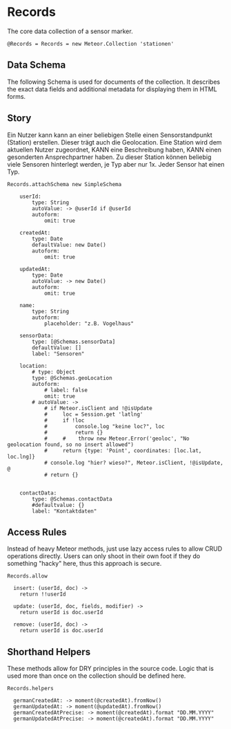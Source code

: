 # Records
The core data collection of a sensor marker.

    @Records = Records = new Meteor.Collection 'stationen'

## Data Schema

The following Schema is used for documents of the collection. It describes the exact data fields and
additional metadata for displaying them in HTML forms.

## Story

Ein Nutzer kann kann an einer beliebigen Stelle einen Sensorstandpunkt (Station) erstellen. Dieser trägt auch die Geolocation.
Eine Station wird dem aktuellen Nutzer zugeordnet, KANN eine Beschreibung haben, KANN einen gesonderten Ansprechpartner haben.
Zu dieser Station können beliebig viele Sensoren hinterlegt werden, je Typ aber nur 1x.
Jeder Sensor hat einen Typ.

    Records.attachSchema new SimpleSchema

        userId:
            type: String
            autoValue: -> @userId if @userId
            autoform:
                omit: true

        createdAt:
            type: Date
            defaultValue: new Date()
            autoform:
                omit: true

        updatedAt:
            type: Date
            autoValue: -> new Date()
            autoform:
                omit: true

        name:
            type: String
            autoform:
                placeholder: "z.B. Vogelhaus"

        sensorData:
            type: [@Schemas.sensorData]
            defaultValue: []
            label: "Sensoren"

        location:
            # type: Object
            type: @Schemas.geoLocation
            autoform:
                # label: false
                omit: true
            # autoValue: ->
                # if Meteor.isClient and !@isUpdate
                #     loc = Session.get 'latlng'
                #     if !loc
                #         console.log "keine loc?", loc
                #         return {}
                #     #    throw new Meteor.Error('geoloc', "No geolocation found, so no insert allowed")
                #     return {type: 'Point', coordinates: [loc.lat, loc.lng]}
                # console.log "hier? wieso?", Meteor.isClient, !@isUpdate, @
                # return {}


        contactData:
            type: @Schemas.contactData
            #defaultvalue: {}
            label: "Kontaktdaten"



## Access Rules
Instead of heavy Meteor methods, just use lazy access rules to allow CRUD
operations directly. Users can only shoot in their own foot if they do
something "hacky" here, thus this approach is secure.

    Records.allow

      insert: (userId, doc) ->
        return !!userId

      update: (userId, doc, fields, modifier) ->
        return userId is doc.userId

      remove: (userId, doc) ->
        return userId is doc.userId

## Shorthand Helpers
These methods allow for DRY principles in the source code. Logic that is used
more than once on the collection should be defined here.

    Records.helpers

      germanCreatedAt: -> moment(@createdAt).fromNow()
      germanUpdatedAt: -> moment(@updatedAt).fromNow()
      germanCreatedAtPrecise: -> moment(@createdAt).format "DD.MM.YYYY"
      germanUpdatedAtPrecise: -> moment(@createdAt).format "DD.MM.YYYY"
